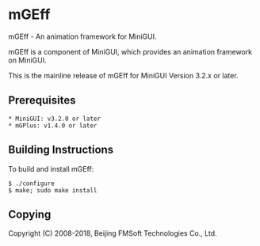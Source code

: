 # mGEff

mGEff - An animation framework for MiniGUI.

mGEff is a component of MiniGUI, which provides an animation framework
on MiniGUI. 

This is the mainline release of mGEff for MiniGUI Version 3.2.x or later.

## Prerequisites

    * MiniGUI: v3.2.0 or later
    * mGPlus: v1.4.0 or later

## Building Instructions

To build and install mGEff:

	$ ./configure
	$ make; sudo make install

## Copying

Copyright (C) 2008-2018, Beijing FMSoft Technologies Co., Ltd.
